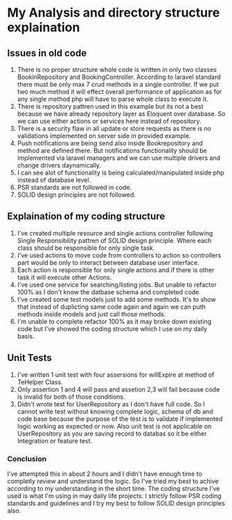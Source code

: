 # My Analysis and directory structure explaination

## Issues in old code

1. There is no proper structure whole code is written in only two classes BookinRepository and BookingController. According to laravel standard there must be only max 7 crud methods in a single controller. If we put two much method it will effect overall performance of application as for any single method php will have to parse whole class to execute it.
2. There is repository pattren used in this example but its not a best because we have already repository layer as Eloquent over database. So we can use either actions or services here instead of repository.
3. There is a security flaw in all update or store requests as there is no validations implemented on server side in provided example.
4. Push notifications are being send also inside Bookrepository and method are defined there. But notifications functionality should be implemented via laravel managers and we can use multiple drivers and change drivers daynamically.
5. I can see alot of functionality is being calculated/manipulated inside php instead of database level.
6. PSR standards are not followed in code.
7. SOLID design principles are not followed.

## Explaination of my coding structure

1. I've created multiple resource and single actions controller following Single Responsibility pattren of SOLID design principle. Where each class should be responsible for only single task.
2. I've used actions to move code from controllers to action so controllers part would be only to interact between database user interface.
3. Each action is responsible for only single actions and if there is other task it will execute other Actions.
4. I've used one service for searching/listing jobs. But unable to refactor 100% as I don't know the datbase schema and completed code.
5. I've created some test models just to add some methods. It's to show that instead of duplicting same code again and again we can puth methods inside models and just call those methods.
6. I'm unable to complete refactor 100% as it may broke down existing code but I've showed the coding structure which I use on my daily basis.

## Unit Tests

1. I've written 1 unit test with four assersions for willExpire at method of TeHelper Class.
2. Only assertion 1 and 4 will pass and assetion 2,3 will fail because code is invalid for both of those conditions.
3. Didn't wrote test for UserRepository as I don't have full code. So I cannot write test without knowing complete logic, schema of db and code base because the purpose of the test is to validate if implemented logic working as expected or now. Also unit test is not applicable on UserRepository as you are saving record to databas so it be either Integration or feature test.

### Conclusion

I've attempted this in about 2 hours and I didn't have enough time to completly review and understand the logic. So I've tried my best to achive according to my understanding in the short time. The coding structure I've used is what I'm using in may daily life projects. I strictly follow PSR coding standards and guidelines and I try my best to follow SOLID design principles also.